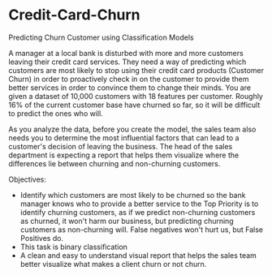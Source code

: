 # Credit-Card-Churn
Predicting Churn Customer using Classification Models


A manager at a local bank is disturbed with more and more customers leaving their credit card services. They need a way of predicting which customers are most likely to stop using their credit card products (Customer Churn) in order to proactively check in on the customer to provide them better services in order to convince them to change their minds. You are given a dataset of 10,000 customers with 18 features per customer. Roughly 16% of the current customer base have churned so far, so it will be difficult to predict the ones who will.

As you analyze the data, before you create the model, the sales team also needs you to determine the most influential factors that can lead to a customer's decision of leaving the business. The head of the sales department is expecting a report that helps them visualize where the differences lie between churning and non-churning customers.

Objectives:

- Identify which customers are most likely to be churned so the bank manager knows who to provide a better service to the Top Priority is to identify churning customers, as if we predict non-churning customers as churned, it won't harm our business, but predicting churning customers as non-churning will. False negatives won't hurt us, but False Positives do.
- This task is binary classification
- A clean and easy to understand visual report that helps the sales team better visualize what makes a client churn or not churn.
